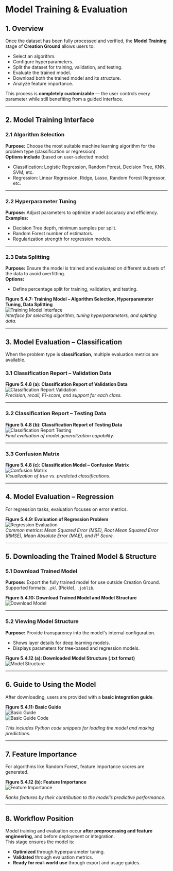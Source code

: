 # Model Training & Evaluation

## 1. Overview

Once the dataset has been fully processed and verified, the **Model Training** stage of **Creation Ground** allows users to:

- Select an algorithm.
- Configure hyperparameters.
- Split the dataset for training, validation, and testing.
- Evaluate the trained model.
- Download both the trained model and its structure.
- Analyze feature importance.

This process is **completely customizable** — the user controls every parameter while still benefiting from a guided interface.

---

## 2. Model Training Interface

### 2.1 Algorithm Selection

**Purpose:** Choose the most suitable machine learning algorithm for the problem type (classification or regression).  
**Options include** (based on user-selected mode):

- Classification: Logistic Regression, Random Forest, Decision Tree, KNN, SVM, etc.
- Regression: Linear Regression, Ridge, Lasso, Random Forest Regressor, etc.

---

### 2.2 Hyperparameter Tuning

**Purpose:** Adjust parameters to optimize model accuracy and efficiency.  
**Examples:**

- Decision Tree depth, minimum samples per split.
- Random Forest number of estimators.
- Regularization strength for regression models.

---

### 2.3 Data Splitting

**Purpose:** Ensure the model is trained and evaluated on different subsets of the data to avoid overfitting.  
**Options:**

- Define percentage split for training, validation, and testing.

**Figure 5.4.7: Training Model – Algorithm Selection, Hyperparameter Tuning, Data Splitting**  
![Training Model Interface](images/training_model.png)  
*Interface for selecting algorithm, tuning hyperparameters, and splitting data.*

---

## 3. Model Evaluation – Classification

When the problem type is **classification**, multiple evaluation metrics are available.

### 3.1 Classification Report – Validation Data

**Figure 5.4.8 (a): Classification Report of Validation Data**  
![Classification Report Validation](images/classification_report_validation.png)  
*Precision, recall, F1-score, and support for each class.*

---

### 3.2 Classification Report – Testing Data

**Figure 5.4.8 (b): Classification Report of Testing Data**  
![Classification Report Testing](images/classification_report_testing.png)  
*Final evaluation of model generalization capability.*

---

### 3.3 Confusion Matrix

**Figure 5.4.8 (c): Classification Model – Confusion Matrix**  
![Confusion Matrix](images/confusion_matrix.png)  
*Visualization of true vs. predicted classifications.*

---

## 4. Model Evaluation – Regression

For regression tasks, evaluation focuses on error metrics.

**Figure 5.4.9: Evaluation of Regression Problem**  
![Regression Evaluation](images/regression_evaluation.png)  
*Common metrics: Mean Squared Error (MSE), Root Mean Squared Error (RMSE), Mean Absolute Error (MAE), and R² Score.*

---

## 5. Downloading the Trained Model & Structure

### 5.1 Download Trained Model

**Purpose:** Export the fully trained model for use outside Creation Ground.  
Supported formats: `.pkl` (Pickle), `.joblib`.

**Figure 5.4.10: Download Trained Model and Model Structure**  
![Download Model](images/download_model.png)  

---

### 5.2 Viewing Model Structure

**Purpose:** Provide transparency into the model's internal configuration.  

- Shows layer details for deep learning models.
- Displays parameters for tree-based and regression models.

**Figure 5.4.12 (a): Downloaded Model Structure (.txt format)**  
![Model Structure](images/model_structure.png)  

---

## 6. Guide to Using the Model

After downloading, users are provided with a **basic integration guide**.

**Figure 5.4.11: Basic Guide**  
![Basic Guide](images/basic_guide.png)  
![Basic Guide Code](images/basic_guide_code.png)  

*This includes Python code snippets for loading the model and making predictions.*

---

## 7. Feature Importance

For algorithms like Random Forest, feature importance scores are generated.

**Figure 5.4.12 (b): Feature Importance**  
![Feature Importance](images/feature_importance.png)  

*Ranks features by their contribution to the model’s predictive performance.*

---

## 8. Workflow Position

Model training and evaluation occur **after preprocessing and feature engineering**, and before deployment or integration.  
This stage ensures the model is:

- **Optimized** through hyperparameter tuning.
- **Validated** through evaluation metrics.
- **Ready for real-world use** through export and usage guides.
